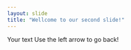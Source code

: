 ```yaml
---
layout: slide
title: "Wellcome to our second slide!"
---
```

Your text
Use the left arrow to go back!
